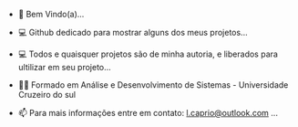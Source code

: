 - 👋 Bem Vindo(a)...

- 💻 Github dedicado para mostrar alguns dos meus projetos...

- 💻 Todos e quaisquer projetos são de minha autoria, e liberados para ultilizar em seu projeto...


- 👨‍💻 Formado em Análise e Desenvolvimento de Sistemas - Universidade Cruzeiro do sul                             
- 📫 Para mais informações entre em contato: l.caprio@outlook.com ...


<!---
L-Caprio/L-Caprio is a ✨ special ✨ repository because its `README.md` (this file) appears on your GitHub profile.
You can click the Preview link to take a look at your changes.
--->
